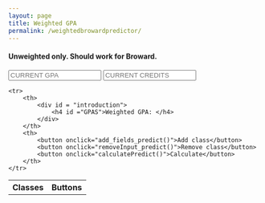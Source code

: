 ```yaml
---
layout: page
title: Weighted GPA
permalink: /weightedbrowardpredictor/
---
```

<head>
<meta name="keywords" content="broward gpa predictor, predictor, gpa predictor, cypress bay gpa predictor">
<script type="text/javascript" src="/assets/weightedpredict.js"></script>
<link rel="stylesheet" href='/assets/main.css'>
<link rel="stylesheet" href="/assets/inputs.css">
<title>Weighted GPA predictor</title>
</head>
<body>
<h4>Unweighted only. Should work for Broward.</h4>

<input placeholder = "CURRENT GPA" type="number" step = ".00001" name="psw" id = "currentg">
<input placeholder = "CURRENT CREDITS" type="number" step = ".00001" name="psw" id = "currentc">

<script>setup()</script>
<table id = "tabl">
	<tr>
		<th>Classes</th>
		<th>Buttons</th>
	</tr>
	
	<tr>
		<th>
			<div id = "introduction"> 
				<h4 id ="GPAS">Weighted GPA: </h4>
			</div>
		</th>
		<th>
			<button onclick="add_fields_predict()">Add class</button>
			<button onclick="removeInput_predict()">Remove class</button>
			<button onclick="calculatePredict()">Calculate</button>
		</th>
	</tr>
</table>



</body>